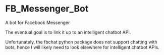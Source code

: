 # FB_Messenger_Bot
A bot for Facebook Messenger

The eventual goal is to link it up to an intelligent chatbot API.

Unfortunately, the fbchat python package does not support chatting with bots, hence I will likely need to look elsewhere for intelligent chatbot APIs.
